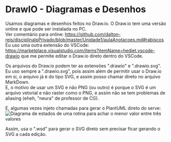 # DrawIO - Diagramas e Desenhos

Usamos diagramas e desenhos feitos no Draw.io. O Draw.io tem uma versão online e que pode ser instalada no PC.  
Ver comentário para online: <https://github.com/dalton-reis/disciplinaIpPrivado/blob/master/Unidade1/aulaAnotacoes.md#rabiscos>  
Eu uso uma outra extensão do VSCode: <https://marketplace.visualstudio.com/items?itemName=hediet.vscode-drawio> que me permite editar o Draw.io direto dentro do VSCode.  

Os arquivos do Draw.io podem ter as extensões ".drawio" e ".drawio.svg".  
Eu uso sempre a ".drawio.svg", pois assim além de permitir usar o Draw.io em si, o arquivo já é do tipo SVG, e assim posso chamar direto no arquivo MarkDown.  
E, o motivo de usar um SVG e não PNG (ou outro) é porque o SVG é um arquivo vetorial e não raster como o PNG, e assim não se tem problemas de aliasing (eheh, "neura" de professor de CG).  

E, algumas vezes injeto chamadas para gerar o PlantUML direto do serve:  
![Diagrama de estados de uma rotina para achar o menor valor entre três valores](http://www.plantuml.com/plantuml/proxy?cache=no&src=https://raw.githubusercontent.com/dalton-reis/disciplinaIpMatA/main/Unidade1/imgs/ExemploOrdenarTresValores.wsd)  

Assim, usa o ".wsd" para gerar o SVG direto sem precisar ficar gerando o SVG a cada edição.  

